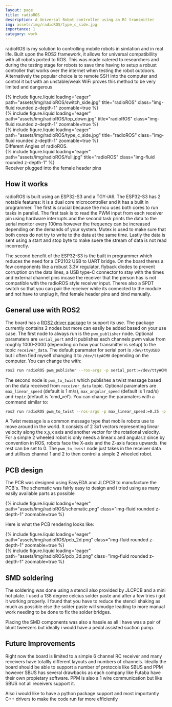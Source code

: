 ```yaml
---
layout: page
title: radioROS
description: A Universal Robot controller using an RC transmitter
img: assets/img/radioROS/type_c_side.jpg
importance: 1
category: work
---
```


radioROS is my solution to controlling mobile robots in simlation and in real life. Built upon the ROS2 framework, it allows for universal compatibillity with all robots ported to ROS. This was made catered to researchers and during the testing stage for robots to save time having to setup a robust controller that works over the internet when testing the robot outdoors. Alternatively the popular choice is to remote SSH into the computer and control it but with an unstable/weak WiFi proves this method to be very limited and dangerous

<div class="row">
    <div class="col-sm mt-3 mt-md-0">
        {% include figure.liquid loading="eager" path="assets/img/radioROS/switch_side.jpg" title="radioROS" class="img-fluid rounded z-depth-1" zoomable=true  %}
    </div>
    <div class="col-sm mt-3 mt-md-0">
        {% include figure.liquid loading="eager" path="assets/img/radioROS/top_down.jpg" title="radioROS" class="img-fluid rounded z-depth-1" zoomable=true  %}
    </div>
    <div class="col-sm mt-3 mt-md-0">
        {% include figure.liquid loading="eager" path="assets/img/radioROS/type_c_side.jpg" title="radioROS" class="img-fluid rounded z-depth-1" zoomable=true %}
    </div>
</div>
<div class="caption">
    Different Angles of radioROS.
</div>
<div class="row">
    <div class="col-sm mt-3 mt-md-0">
        {% include figure.liquid loading="eager" path="assets/img/radioROS/full.jpg" title="radioROS" class="img-fluid rounded z-depth-1" %}
    </div>
</div>
<div class="caption">
   Receiver plugged into the female header pins 
</div>

## How it works
radioROS is built using an ESP32-S3 and a TGY-iA6. The ESP32-S3 has 2 notable features: it is a dual core microcontroller and it has a built in programmer. The first is crucial because the mcu uses both cores to run tasks in parallel. The first task is to read the PWM input from each receiver pin using hardware interrupts and the second task prints the data to the serial monitor every 100ms however the frequency can be increased depending on the demands of your system. Mutex is used to make sure that both cores do not try to write to the data at the same time. Lastly the data is sent using a start and stop byte to make suere the stream of data is not read incorrectly.

The second benefit of the ESP32-S3 is the built in programmer which reduces the need for a CP2102 USB to UART bridge. On the board theres a few components like a robust 3.3V regulator, flyback diodes to prevent corruption on the data lines, a USB type-C connector to stay with the times and external channel pins incase the receiver that the person has is not compatible with the radioROS style receiver input. Theres also a SPDT switch so that you can pair the receiver while its connected to the module and not have to unplug it, find female header pins and bind manually. 


## General use with ROS2

The board has a <a href="https://github.com/TheHassanShahzad/radioROS">ROS2 driver package</a> to support its use. The package currently contains 2 nodes but more can easily be added based on your use case. The first node to always run is the `pwm_publisher` node. Optional paramaters are `serial_port` and it publishes each channels pwm value from roughly 1000-2000 (depending on how your transmitter is setup) to the topic `receiver_data`. The default paramater for serial port is `/dev/ttyUSB0` but i often find myself changing it to `/dev/ttyACM0` depending on the computer. You can change the with:
```bash
ros2 run radioROS pwm_publisher --ros-args -p serial_port:=/dev/ttyACM0
```

The second node is `pwm_to_twist` which publishes a twist message based on the data received from `receiver_data` topic. Optional paramaters are `max_linear_speed` (default is 1 m/s), `max_angular_speed` (default is 1 rad/s) and `topic` (default is 'cmd_vel'). You can change the paramaters with a command similar to:
```bash
ros2 run radioROS pwm_to_twist --ros-args -p max_linear_speed:=0.25 -p max_angular_speed:=0.02 -p topic:=/robot/cmd_vel
```

A Twist message is a common message type that mobile robots use to move around in the world. It consists of 2 3x1 vectors representing linear velocity along the x,y,x axis and another vector for the rotational velocity. For a simple 2 wheeled robot is only needs a linear.x and angular.z since by convention in ROS, robots face the X-axis and the Z-axis faces upwards. the rest can be set to 0. The `pwm_to_twist` node just takes in the receiver data and utillises channel 1 and 2 to then control a simple 2 wheeled robot.


## PCB design
The PCB was designed using EasyEDA and JLCPCB to manufacture the PCB's. The schematic was fairly easy to design and i tried using as many easily available parts as possible

<div class="row mt-3">
    <div class="col-sm mt-3 mt-md-0">
        {% include figure.liquid loading="eager" path="assets/img/radioROS/schematic.png" class="img-fluid rounded z-depth-1" zoomable=true %}
    </div>
</div>

Here is what the PCB rendering looks like:
<div class="row mt-3">
    <div class="col-sm mt-3 mt-md-0">
        {% include figure.liquid loading="eager" path="assets/img/radioROS/pcb_2d.png" class="img-fluid rounded z-depth-1" zoomable=true %}
    </div>
    <div class="col-sm mt-3 mt-md-0">
        {% include figure.liquid loading="eager" path="assets/img/radioROS/pcb_3d.png" class="img-fluid rounded z-depth-1" zoomable=true %}
    </div>
</div>

## SMD soldering
The soldering was done using a stencil also provided by JLCPCB and a mini hot plate. I used a 138 degree celcius solder paste and after a few tries i got it working properly. I found that you have to reduce the stencil shaking as much as possible else the solder paste will smudge leading to more manual work needing to be done to fix the solder bridges. 

Placing the SMD components was also a hassle as all i have was a pair of blunt tweezers but ideally i would have a pedal assisted suction pump. 

## Future Improvements

Right now the board is limited to a simple 6 channel RC receiver and many receivers have totallly different layouts and numbers of channels. Ideally the board should be able to support a number of protocols like SBUS and PPM however SBUS has several drawbacks as each company like Futaba have their own propietary software. PPM is also a 1 wire communication but like SBUS not all receivers support it.

Also i would like to have a python package support and most importantly C++ drivers to make the code run far more efficiently